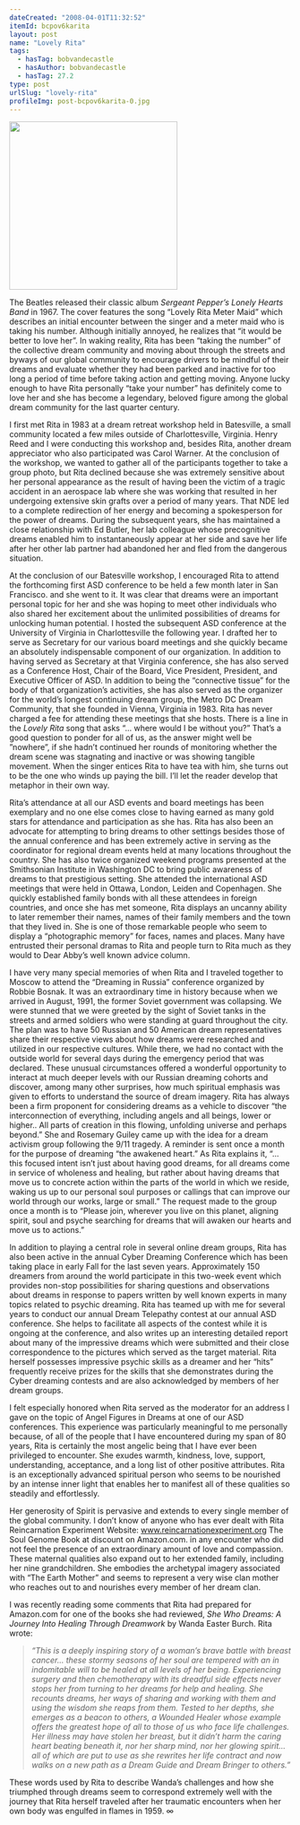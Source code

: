 ```yaml
---
dateCreated: "2008-04-01T11:32:52"
itemId: bcpov6karita
layout: post
name: "Lovely Rita"
tags:
  - hasTag: bobvandecastle
  - hasAuthor: bobvandecastle
  - hasTag: 27.2
type: post
urlSlug: "lovely-rita"
profileImg: post-bcpov6karita-0.jpg
---
```

<img src="../images/post-bcpov6karita-0.jpg" width="300px" height="auto"/>

The Beatles released their classic album *Sergeant Pepper’s Lonely Hearts Band* in 1967. The cover features the song “Lovely Rita Meter Maid” which describes an initial encounter between the singer and a meter maid who is taking his number. Although initially annoyed, he realizes that “it would be better to love her”. In waking reality, Rita has been “taking the number” of the collective dream community and moving about through the streets and byways of our global community to encourage drivers to be mindful of their dreams and evaluate whether they had been parked and inactive for too long a period of time before taking action and getting moving. Anyone lucky enough to have Rita personally “take your number” has definitely come to love her and she has become a legendary, beloved figure among the global dream community for the last quarter century. 

I first met Rita in 1983 at a dream retreat workshop held in Batesville, a small community located a few miles outside of Charlottesville, Virginia. Henry Reed and I were conducting this workshop and, besides Rita, another dream appreciator who also participated was Carol Warner. At the conclusion of the workshop, we wanted to gather all of the participants together to take a group photo, but Rita declined because she was extremely sensitive about her personal appearance as the result of having been the victim of a tragic accident in an aerospace lab where she was working that resulted in her undergoing extensive skin grafts over a period of many years. That NDE led to a complete redirection of her energy and becoming a spokesperson for the power of dreams. During the subsequent years, she has maintained a close relationship with Ed Butler, her lab colleague whose precognitive dreams enabled him to instantaneously appear at her side and save her life after her other lab partner had abandoned her and fled from the dangerous situation. 

At the conclusion of our Batesville workshop, I encouraged Rita to attend the forthcoming first ASD conference to be held a few month later in San Francisco. and she went to it. It was clear that dreams were an important personal topic for her and she was hoping to meet other individuals who also shared her excitement about the unlimited possibilities of dreams for unlocking human potential. I hosted the subsequent ASD conference at the University of Virginia in Charlottesville the following year. I drafted her to serve as Secretary for our various board meetings and she quickly became an absolutely indispensable component of our organization. In addition to having served as Secretary at that Virginia conference, she has also served as a Conference Host, Chair of the Board, Vice President, President, and Executive Officer of ASD. In addition to being the “connective tissue” for the body of that organization’s activities, she has also served as the organizer for the world’s longest continuing dream group, the Metro DC Dream Community, that she founded in Vienna, Virginia in 1983. Rita has never charged a fee for attending these meetings that she hosts. There is a line in the *Lovely Rita* song that asks “... where would I be without you?” That’s a good question to ponder for all of us, as the answer might well be ”nowhere”, if she hadn’t continued her rounds of monitoring whether the dream scene was stagnating and inactive or was showing tangible movement. When the singer entices Rita to have tea with him, she turns out to be the one who winds up paying the bill. I’ll let the reader develop that metaphor in their own way. 

Rita’s attendance at all our ASD events and board meetings has been exemplary and no one else comes close to having earned as many gold stars for attendance and participation as she has. Rita has also been an advocate for attempting to bring dreams to other settings besides those of the annual conference and has been extremely active in serving as the coordinator for regional dream events held at many locations throughout the country. She has also twice organized weekend programs presented at the Smithsonian Institute in Washington DC to bring public awareness of dreams to that prestigious setting. She attended the international ASD meetings that were held in Ottawa, London, Leiden and Copenhagen. She quickly established family bonds with all these attendees in foreign countries, and once she has met someone, Rita displays an uncanny ability to later remember their names, names of their family members and the town that they lived in. She is one of those remarkable people who seem to display a “photographic memory” for faces, names and places. Many have entrusted their personal dramas to Rita and people turn to Rita much as they would to Dear Abby’s well known advice column. 

I have very many special memories of when Rita and I traveled together to Moscow to attend the “Dreaming in Russia” conference organized by Robbie Bosnak. It was an extraordinary time in history because when we arrived in August, 1991, the former Soviet government was collapsing. We were stunned that we were greeted by the sight of Soviet tanks in the streets and armed soldiers who were standing at guard throughout the city. The plan was to have 50 Russian and 50 American dream representatives share their respective views about how dreams were researched and utilized in our respective cultures. While there, we had no contact with the outside world for several days during the emergency period that was declared. These unusual circumstances offered a wonderful opportunity to interact at much deeper levels with our Russian dreaming cohorts and discover, among many other surprises, how much spiritual emphasis was given to efforts to understand the source of dream imagery. Rita has always been a firm proponent for considering dreams as a vehicle to discover “the interconnection of everything, including angels and all beings, lower or higher.. All parts of creation in this flowing, unfolding universe and perhaps beyond.” She and Rosemary Guiley came up with the idea for a dream activism group following the 9/11 tragedy. A reminder is sent once a month for the purpose of dreaming “the awakened heart.” As Rita explains it, “... this focused intent isn’t just about having good dreams, for all dreams come in service of wholeness and healing, but rather about having dreams that move us to concrete action within the parts of the world in which we reside, waking us up to our personal soul purposes or callings that can improve our world through our works, large or small.” The request made to the group once a month is to “Please join, wherever you live on this planet, aligning spirit, soul and psyche searching for dreams that will awaken our hearts and move us to actions.” 

In addition to playing a central role in several online dream groups, Rita has also been active in the annual Cyber Dreaming Conference which has been taking place in early Fall for the last seven years. Approximately 150 dreamers from around the world participate in this two-week event which provides non-stop possibilities for sharing questions and observations about dreams in response to papers written by well known experts in many topics related to psychic dreaming. Rita has teamed up with me for several years to conduct our annual Dream Telepathy contest at our annual ASD conference. She helps to facilitate all aspects of the contest while it is ongoing at the conference, and also writes up an interesting detailed report about many of the impressive dreams which were submitted and their close correspondence to the pictures which served as the target material. Rita herself possesses impressive psychic skills as a dreamer and her “hits” frequently receive prizes for the skills that she demonstrates during the Cyber dreaming contests and are also acknowledged by members of her dream groups. 

I felt especially honored when Rita served as the moderator for an address I gave on the topic of Angel Figures in Dreams at one of our ASD conferences. This experience was particularly meaningful to me personally because, of all of the people that I have encountered during my span of 80 years, Rita is certainly the most angelic being that I have ever been privileged to encounter. She exudes warmth, kindness, love, support, understanding, acceptance, and a long list of other positive attributes. Rita is an exceptionally advanced spiritual person who seems to be nourished by an intense inner light that enables her to manifest all of these qualities so steadily and effortlessly. 

Her generosity of Spirit is pervasive and extends to every single member of the global community. I don’t know of anyone who has ever dealt with Rita Reincarnation Experiment Website: www.reincarnationexperiment.org The Soul Genome Book at discount on Amazon.com. in any encounter who did not feel the presence of an extraordinary amount of love and compassion. These maternal qualities also expand out to her extended family, including her nine grandchildren. She embodies the archetypal imagery associated with “The Earth Mother” and seems to represent a very wise clan mother who reaches out to and nourishes every member of her dream clan. 

I was recently reading some comments that Rita had prepared for Amazon.com for one of the books she had reviewed, *She Who Dreams: A Journey Into Healing Through Dreamwork* by Wanda Easter Burch. Rita wrote: 

> *“This is a deeply inspiring story of a woman’s brave battle with breast cancer... these stormy seasons of her soul are tempered with an in indomitable will to be healed at all levels of her being. Experiencing surgery and then chemotherapy with its dreadful side effects never stops her from turning to her dreams for help and healing. She recounts dreams, her ways of sharing and working with them and using the wisdom she reaps from them. Tested to her depths, she emerges as a beacon to others, a Wounded Healer whose example offers the greatest hope of all to those of us who face life challenges. Her illness may have stolen her breast, but it didn’t harm the caring heart beating beneath it, nor her sharp mind, nor her glowing spirit... all of which are put to use as she rewrites her life contract and now walks on a new path as a Dream Guide and Dream Bringer to others.”* 

These words used by Rita to describe Wanda’s challenges and how she triumphed through dreams seem to correspond extremely well with the journey that Rita herself traveled after her traumatic encounters when her own body was engulfed in flames in 1959. ∞






